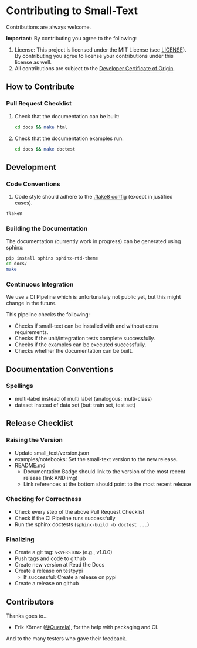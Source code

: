 # Contributing to Small-Text

Contributions are always welcome.

**Important:** By contributing you agree to the following:

1. License: This project is licensed under the MIT License (see [LICENSE](LICENSE)).
    By contributing you agree to license your contributions under this license as well.
2. All contributions are subject to the [Developer Certificate of Origin](DCO.md).

## How to Contribute

### Pull Request Checklist

1. Check that the documentation can be built:

    ```bash
    cd docs && make html
    ```

2. Check that the documentation examples run:
    
    ```bash
    cd docs && make doctest
    ```

## Development

### Code Conventions

1. Code style should adhere to the [.flake8 config](.flake8) (except in justified cases).

```bash
flake8
```

### Building the Documentation

The documentation (currently work in progress) can be generated using sphinx:

```bash
pip install sphinx sphinx-rtd-theme
cd docs/
make
```

### Continuous Integration

We use a CI Pipeline which is unfortunately not public yet, but this might change in the future.

This pipeline checks the following:
- Checks if small-text can be installed with and without extra requirements.
- Checks if the unit/integration tests complete successfully.
- Checks if the examples can be executed successfully.
- Checks whether the documentation can be built.

## Documentation Conventions

### Spellings

- multi-label instead of multi label (analogous: multi-class)
- dataset instead of data set (but: train set, test set)


## Release Checklist

### Raising the Version

- Update small_text/version.json
- examples/notebooks: Set the small-text version to the new release.
- README.md
  - Documentation Badge should link to the version of the most recent release (link AND img)
  - Link references at the bottom should point to the most recent release

### Checking for Correctness

- Check every step of the above Pull Request Checklist
- Check if the CI Pipeline runs successfully
- Run the sphinx doctests (`sphinx-build -b doctest ...`)

### Finalizing

- Create a git tag: `v<VERSION>` (e.g., v1.0.0)
- Push tags and code to github
- Create new version at Read the Docs
- Create a release on testpypi
  - If successful: Create a release on pypi
- Create a release on github

## Contributors

Thanks goes to...

- Erik Körner ([@Querela](https://github.com/querela)), for the help with packaging and CI.

And to the many testers who gave their feedback.
